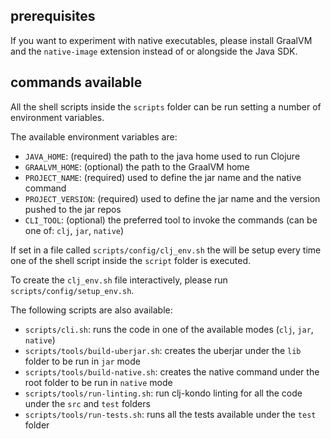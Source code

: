 ## prerequisites
If you want to experiment with native executables, please install GraalVM and the ```native-image``` extension instead of or alongside the Java SDK.

## commands available

All the shell scripts inside the ```scripts``` folder can be run setting a number of environment variables.

The available environment variables are:
- ```JAVA_HOME```: (required) the path to the java home used to run Clojure
- ```GRAALVM_HOME```: (optional) the path to the GraalVM home
- ```PROJECT_NAME```: (required) used to define the jar name and the native command
- ```PROJECT_VERSION```: (required) used to define the jar name and the version pushed to the jar repos
- ```CLI_TOOL```: (optional) the preferred tool to invoke the commands (can be one of: ```clj```, ```jar```, ```native```)

If set in a file called ```scripts/config/clj_env.sh``` the will be setup every time one of the shell script inside the ```script``` folder is executed.

To create the ```clj_env.sh``` file interactively, please run ```scripts/config/setup_env.sh```.

The following scripts are also available:
- ```scripts/cli.sh```: runs the code in one of the available modes (```clj```, ```jar```, ```native```)
- ```scripts/tools/build-uberjar.sh```: creates the uberjar under the ```lib``` folder to be run in ```jar``` mode
- ```scripts/tools/build-native.sh```: creates the native command under the root folder to be run in ```native``` mode
- ```scripts/tools/run-linting.sh```: run clj-kondo linting for all the code under the ```src``` and ```test``` folders
- ```scripts/tools/run-tests.sh```: runs all the tests available under the ```test``` folder